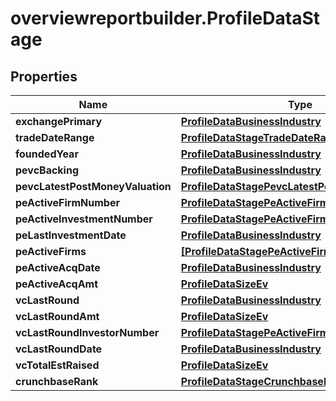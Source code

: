 # overviewreportbuilder.ProfileDataStage

## Properties

Name | Type | Description | Notes
------------ | ------------- | ------------- | -------------
**exchangePrimary** | [**ProfileDataBusinessIndustry**](ProfileDataBusinessIndustry.md) |  | 
**tradeDateRange** | [**ProfileDataStageTradeDateRange**](ProfileDataStageTradeDateRange.md) |  | 
**foundedYear** | [**ProfileDataBusinessIndustry**](ProfileDataBusinessIndustry.md) |  | 
**pevcBacking** | [**ProfileDataBusinessIndustry**](ProfileDataBusinessIndustry.md) |  | 
**pevcLatestPostMoneyValuation** | [**ProfileDataStagePevcLatestPostMoneyValuation**](ProfileDataStagePevcLatestPostMoneyValuation.md) |  | [optional] 
**peActiveFirmNumber** | [**ProfileDataStagePeActiveFirmNumber**](ProfileDataStagePeActiveFirmNumber.md) |  | [optional] 
**peActiveInvestmentNumber** | [**ProfileDataStagePeActiveFirmNumber**](ProfileDataStagePeActiveFirmNumber.md) |  | [optional] 
**peLastInvestmentDate** | [**ProfileDataBusinessIndustry**](ProfileDataBusinessIndustry.md) |  | [optional] 
**peActiveFirms** | [**[ProfileDataStagePeActiveFirms]**](ProfileDataStagePeActiveFirms.md) |  | [optional] 
**peActiveAcqDate** | [**ProfileDataBusinessIndustry**](ProfileDataBusinessIndustry.md) |  | [optional] 
**peActiveAcqAmt** | [**ProfileDataSizeEv**](ProfileDataSizeEv.md) |  | [optional] 
**vcLastRound** | [**ProfileDataBusinessIndustry**](ProfileDataBusinessIndustry.md) |  | [optional] 
**vcLastRoundAmt** | [**ProfileDataSizeEv**](ProfileDataSizeEv.md) |  | [optional] 
**vcLastRoundInvestorNumber** | [**ProfileDataStagePeActiveFirmNumber**](ProfileDataStagePeActiveFirmNumber.md) |  | [optional] 
**vcLastRoundDate** | [**ProfileDataBusinessIndustry**](ProfileDataBusinessIndustry.md) |  | [optional] 
**vcTotalEstRaised** | [**ProfileDataSizeEv**](ProfileDataSizeEv.md) |  | [optional] 
**crunchbaseRank** | [**ProfileDataStageCrunchbaseRank**](ProfileDataStageCrunchbaseRank.md) |  | [optional] 


